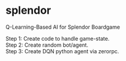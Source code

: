 # splendor
Q-Learning-Based AI for Splendor Boardgame

Step 1:  Create code to handle game-state.<br>
Step 2:  Create random bot/agent.<br>
Step 3:  Create DQN python agent via zerorpc.
